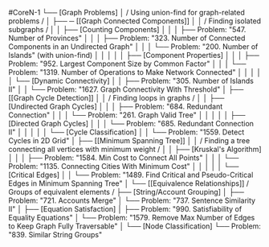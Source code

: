 #CoreN-1
└── [Graph Problems]
    │   / Using union-find for graph-related problems /
    │
    ├── ─ [[Graph Connected Components]]
    │   │   / Finding isolated subgraphs /
    │   │   ├── [Counting Components]
    │   │   │   ├── Problem: "547. Number of Provinces"
    │   │   │   ├── Problem: "323. Number of Connected Components in an Undirected Graph"
    │   │   │   └── Problem: "200. Number of Islands" (with union-find)
    │   │   │
    │   │   ├── [Component Properties]
    │   │   │   ├── Problem: "952. Largest Component Size by Common Factor"
    │   │   │   └── Problem: "1319. Number of Operations to Make Network Connected"
    │   │   │
    │   │   └── [Dynamic Connectivity]
    │   │       ├── Problem: "305. Number of Islands II"
    │   │       └── Problem: "1627. Graph Connectivity With Threshold"
    │
    ├── [[Graph Cycle Detection]]
    │   │   / Finding loops in graphs /
    │   │   ├── [Undirected Graph Cycles]
    │   │   │   ├── Problem: "684. Redundant Connection"
    │   │   │   └── Problem: "261. Graph Valid Tree"
    │   │   │
    │   │   ├── [Directed Graph Cycles]
    │   │   │   └── Problem: "685. Redundant Connection II"
    │   │   │
    │   │   └── [Cycle Classification]
    │   │       └── Problem: "1559. Detect Cycles in 2D Grid"
    │
    ├── [[Minimum Spanning Tree]]
    │   │   / Finding a tree connecting all vertices with minimum weight /
    │   │   ├── [Kruskal's Algorithm]
    │   │   │   ├── Problem: "1584. Min Cost to Connect All Points"
    │   │   │   └── Problem: "1135. Connecting Cities With Minimum Cost"
    │   │   │
    │   │   └── [Critical Edges]
    │   │       └── Problem: "1489. Find Critical and Pseudo-Critical Edges in Minimum Spanning Tree"
    │
    └── [[Equivalence Relationships]]
        / Groups of equivalent elements /
        ├── [String/Account Grouping]
        │   ├── Problem: "721. Accounts Merge"
        │   └── Problem: "737. Sentence Similarity II"
        │
        ├── [Equation Satisfaction]
        │   ├── Problem: "990. Satisfiability of Equality Equations"
        │   └── Problem: "1579. Remove Max Number of Edges to Keep Graph Fully Traversable"
        │
        └── [Node Classification]
            └── Problem: "839. Similar String Groups"